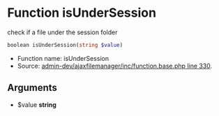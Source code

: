 Function isUnderSession
===========================

check if a file under the session folder



```php
boolean isUnderSession(string $value)
```

* Function name: isUnderSession
* Source: [admin-dev/ajaxfilemanager/inc/function.base.php line 330](https://github.com/PrestaShop/PrestaShop/blob/1.5.0.1/admin-dev/ajaxfilemanager/inc/function.base.php#L330).

Arguments
---------

* $value **string**

